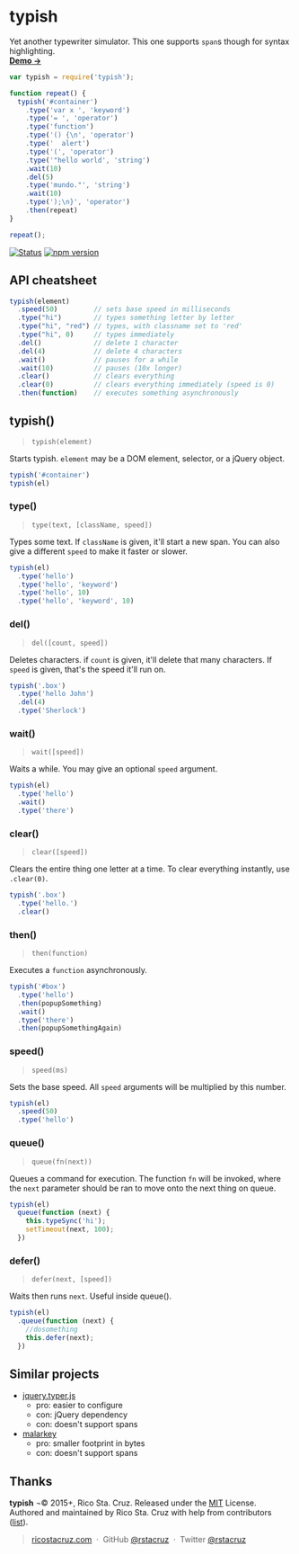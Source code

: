 # typish

Yet another typewriter simulator. This one supports `span`s though for syntax highlighting.<br>
**[Demo →](http://jsbin.com/qoranoyuwe/edit?js,output)**

```js
var typish = require('typish');

function repeat() {
  typish('#container')
    .type('var x ', 'keyword')
    .type('= ', 'operator')
    .type('function')
    .type('() {\n', 'operator')
    .type('  alert')
    .type('(', 'operator')
    .type('"hello world', 'string')
    .wait(10)
    .del(5)
    .type('mundo."', 'string')
    .wait(10)
    .type(');\n}', 'operator')
    .then(repeat)
}

repeat();
```

[![Status](http://img.shields.io/travis/rstacruz/typish/master.svg)](https://travis-ci.org/rstacruz/typish "See test builds")
[![npm version](http://img.shields.io/npm/v/typish)](https://npmjs.org/package/typish "View this project on npm")

## API cheatsheet

```js
typish(element)
  .speed(50)         // sets base speed in milliseconds
  .type("hi")        // types something letter by letter
  .type("hi", "red") // types, with classname set to 'red'
  .type("hi", 0)     // types immediately
  .del()             // delete 1 character
  .del(4)            // delete 4 characters
  .wait()            // pauses for a while
  .wait(10)          // pauses (10x longer)
  .clear()           // clears everything
  .clear(0)          // clears everything immediately (speed is 0)
  .then(function)    // executes something asynchronously
```

<!-- include: index.js -->

## typish()
> `typish(element)`

Starts typish. `element` may be a DOM element, selector, or a jQuery
object.

```js
typish('#container')
typish(el)
```

### type()
> `type(text, [className, speed])`

Types some text. If `className` is given, it'll start a new span.
You can also give a different `speed` to make it faster or slower.

```js
typish(el)
  .type('hello')
  .type('hello', 'keyword')
  .type('hello', 10)
  .type('hello', 'keyword', 10)
```

### del()
> `del([count, speed])`

Deletes characters. if `count` is given, it'll delete that many
characters.  If `speed` is given, that's the speed it'll run on.

```js
typish('.box')
  .type('hello John')
  .del(4)
  .type('Sherlock')
```

### wait()
> `wait([speed])`

Waits a while. You may give an optional `speed` argument.

```js
typish(el)
  .type('hello')
  .wait()
  .type('there')
```

### clear()
> `clear([speed])`

Clears the entire thing one letter at a time. To clear everything
instantly, use `.clear(0)`.

```js
typish('.box')
  .type('hello.')
  .clear()
```

### then()
> `then(function)`

Executes a `function` asynchronously.

```js
typish('#box')
  .type('hello')
  .then(popupSomething)
  .wait()
  .type('there')
  .then(popupSomethingAgain)
```

### speed()
> `speed(ms)`

Sets the base speed. All `speed` arguments will be multiplied by this
number.

```js
typish(el)
  .speed(50)
  .type('hello')
```

### queue()
> `queue(fn(next))`

Queues a command for execution. The function `fn` will be invoked, where
the `next` parameter should be ran to move onto the next thing on queue.

```js
typish(el)
  queue(function (next) {
    this.typeSync('hi');
    setTimeout(next, 100);
  })
```

### defer()
> `defer(next, [speed])`

Waits then runs `next`. Useful inside queue().

```js
typish(el)
  .queue(function (next) {
    //dosomething
    this.defer(next);
  })
```

<!-- /include -->

## Similar projects

* [jquery.typer.js](https://github.com/layervault/jquery.typer.js)
    * pro: easier to configure
    * con: jQuery dependency
    * con: doesn't support spans
* [malarkey](https://github.com/yuanqing/malarkey)
    * pro: smaller footprint in bytes
    * con: doesn't support spans

## Thanks

**typish** ¬© 2015+, Rico Sta. Cruz. Released under the [MIT] License.<br>
Authored and maintained by Rico Sta. Cruz with help from contributors ([list][contributors]).

> [ricostacruz.com](http://ricostacruz.com) &nbsp;&middot;&nbsp;
> GitHub [@rstacruz](https://github.com/rstacruz) &nbsp;&middot;&nbsp;
> Twitter [@rstacruz](https://twitter.com/rstacruz)

[MIT]: http://mit-license.org/
[contributors]: http://github.com/rstacruz/typish/contributors
